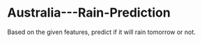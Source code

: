 # Australia---Rain-Prediction
Based on the given features, predict if it will rain tomorrow or not.
